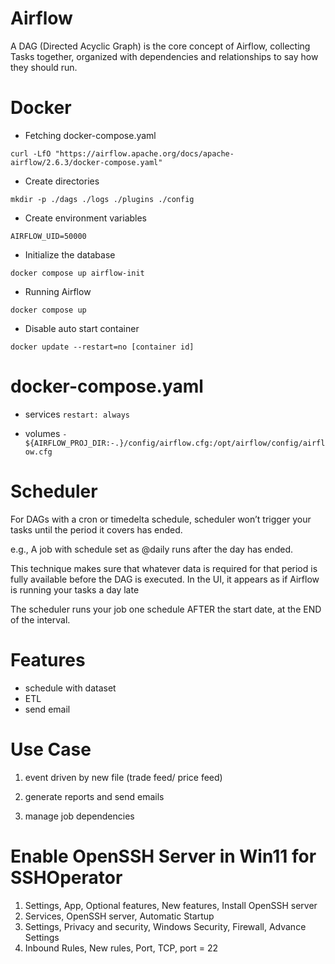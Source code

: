 # Airflow

A DAG (Directed Acyclic Graph) is the core concept of Airflow, collecting Tasks together, organized with dependencies and relationships to say how they should run.



# Docker

- Fetching docker-compose.yaml

`curl -LfO "https://airflow.apache.org/docs/apache-airflow/2.6.3/docker-compose.yaml"`


- Create directories 

`mkdir -p ./dags ./logs ./plugins ./config`


- Create environment variables

`AIRFLOW_UID=50000`


- Initialize the database

`docker compose up airflow-init`

- Running Airflow

`docker compose up`

- Disable auto start container

`docker update --restart=no [container id]`


# docker-compose.yaml

- services
`restart: always`

- volumes
`- ${AIRFLOW_PROJ_DIR:-.}/config/airflow.cfg:/opt/airflow/config/airflow.cfg`



# Scheduler

For DAGs with a cron or timedelta schedule, scheduler won’t trigger your tasks until the period it covers has ended.

e.g., A job with schedule set as @daily runs after the day has ended. 

This technique makes sure that whatever data is required for that period is fully available before the DAG is executed. In the UI, it appears as if Airflow is running your tasks a day late

The scheduler runs your job one schedule AFTER the start date, at the END of the interval.


# Features

- schedule with dataset
- ETL
- send email


# Use Case

1. event driven by new file (trade feed/ price feed)

2. generate reports and send emails

3. manage job dependencies 



# Enable OpenSSH Server in Win11 for SSHOperator

1. Settings, App, Optional features, New features, Install OpenSSH server
2. Services, OpenSSH server, Automatic Startup
3. Settings, Privacy and security, Windows Security, Firewall, Advance Settings
4. Inbound Rules, New rules, Port, TCP, port = 22

